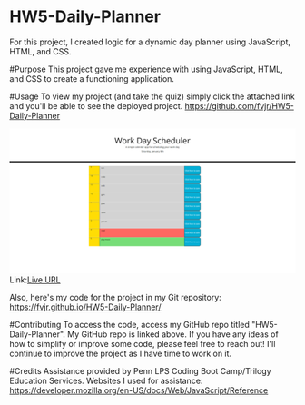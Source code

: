 # HW5-Daily-Planner

For this project, I created logic for a dynamic day planner using JavaScript, HTML, and CSS. 

#Purpose
This project gave me experience with using JavaScript, HTML, and CSS to create a functioning application.

#Usage
To view my project (and take the quiz) simply click the attached link and you'll be able to see the deployed project.
https://github.com/fvjr/HW5-Daily-Planner

![Project mock-up image.](./Assets/screenshot.png)
Link:[Live URL](https://github.com/fvjr/HW5-Daily-Planner/settings/pages/source)

Also, here's my code for the project in my Git repository:
https://fvjr.github.io/HW5-Daily-Planner/

#Contributing 
To access the code, access my GitHub repo titled "HW5-Daily-Planner". My GitHub repo is linked above. If you have any ideas of how to simplify or improve some code, please feel free to reach out! I'll continue to improve the project as I have time to work on it.

#Credits 
Assistance provided by Penn LPS Coding Boot Camp/Trilogy Education Services. Websites I used for assistance: https://developer.mozilla.org/en-US/docs/Web/JavaScript/Reference



